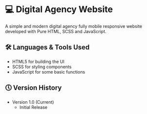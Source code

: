 # 💻 Digital Agency Website

A simple and modern digital agency fully mobile responsive website developed with Pure HTML, SCSS and JavaScript.


## 🛠 Languages & Tools Used

* HTML5 for building the UI
* SCSS for styling components
* JavaScript for some basic functions

## 🕔 Version History

* Version 1.0 (Current)
    * Initial Release


